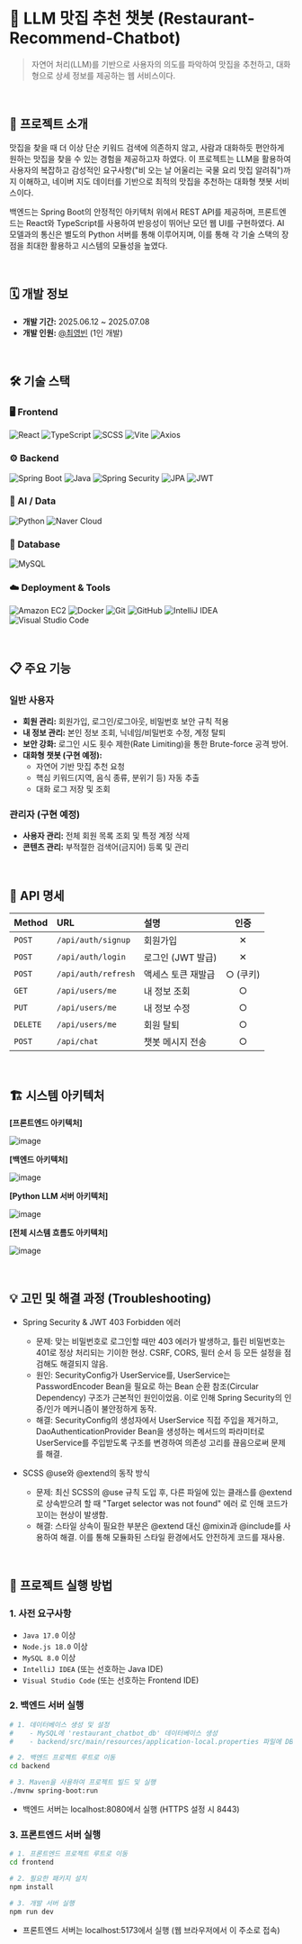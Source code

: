 # 🤖 LLM 맛집 추천 챗봇 (Restaurant-Recommend-Chatbot)

> 자연어 처리(LLM)를 기반으로 사용자의 의도를 파악하여 맛집을 추천하고, 대화형으로 상세 정보를 제공하는 웹 서비스이다.

<br/>

## 📖 프로젝트 소개

맛집을 찾을 때 더 이상 단순 키워드 검색에 의존하지 않고, 사람과 대화하듯 편안하게 원하는 맛집을 찾을 수 있는 경험을 제공하고자 하였다. 이 프로젝트는 LLM을 활용하여 사용자의 복잡하고 감성적인 요구사항("비 오는 날 어울리는 국물 요리 맛집 알려줘")까지 이해하고, 네이버 지도 데이터를 기반으로 최적의 맛집을 추천하는 대화형 챗봇 서비스이다.

백엔드는 Spring Boot의 안정적인 아키텍처 위에서 REST API를 제공하며, 프론트엔드는 React와 TypeScript를 사용하여 반응성이 뛰어난 모던 웹 UI를 구현하였다. AI 모델과의 통신은 별도의 Python 서버를 통해 이루어지며, 이를 통해 각 기술 스택의 장점을 최대한 활용하고 시스템의 모듈성을 높였다.

<br/>

## 🗓️ 개발 정보

- **개발 기간:** 2025.06.12 ~ 2025.07.08
- **개발 인원:** [@최영빈](https://github.com/bin778) (1인 개발)

<br/>

## 🛠️ 기술 스택

### 🖥️ Frontend

![React](https://img.shields.io/badge/React-61DAFB?style=for-the-badge&logo=react&logoColor=black)
![TypeScript](https://img.shields.io/badge/TypeScript-3178C6?style=for-the-badge&logo=typescript&logoColor=white)
![SCSS](https://img.shields.io/badge/SCSS-CC6699?style=for-the-badge&logo=sass&logoColor=white)
![Vite](https://img.shields.io/badge/Vite-646CFF?style=for-the-badge&logo=vite&logoColor=white)
![Axios](https://img.shields.io/badge/Axios-5A29E4?style=for-the-badge&logo=axios&logoColor=white)

### ⚙️ Backend

![Spring Boot](https://img.shields.io/badge/Spring_Boot-6DB33F?style=for-the-badge&logo=spring-boot&logoColor=white)
![Java](https://img.shields.io/badge/Java-007396?style=for-the-badge&logo=openjdk&logoColor=white)
![Spring Security](https://img.shields.io/badge/Spring_Security-6DB33F?style=for-the-badge&logo=spring&logoColor=white)
![JPA](https://img.shields.io/badge/JPA-6DB33F?style=for-the-badge&logo=hibernate&logoColor=white)
![JWT](https://img.shields.io/badge/JWT-000000?style=for-the-badge&logo=jsonwebtokens&logoColor=white)

### 🧠 AI / Data

![Python](https://img.shields.io/badge/Python-3776AB?style=for-the-badge&logo=python&logoColor=white)
![Naver Cloud](https://img.shields.io/badge/Naver_Cloud_Platform-03C75A?style=for-the-badge&logo=naver&logoColor=white)

### 💾 Database

![MySQL](https://img.shields.io/badge/MySQL-4479A1?style=for-the-badge&logo=mysql&logoColor=white)

### ☁️ Deployment & Tools

![Amazon EC2](https://img.shields.io/badge/Amazon_EC2-FF9900?style=for-the-badge&logo=amazon-ec2&logoColor=white)
![Docker](https://img.shields.io/badge/Docker-2496ED?style=for-the-badge&logo=docker&logoColor=white)
![Git](https://img.shields.io/badge/Git-F05032?style=for-the-badge&logo=git&logoColor=white)
![GitHub](https://img.shields.io/badge/GitHub-181717?style=for-the-badge&logo=github&logoColor=white)
![IntelliJ IDEA](https://img.shields.io/badge/IntelliJ_IDEA-000000?style=for-the-badge&logo=intellij-idea&logoColor=white)
![Visual Studio Code](https://img.shields.io/badge/Visual_Studio_Code-007ACC?style=for-the-badge&logo=visual-studio-code&logoColor=white)

<br/>

## 📋 주요 기능

### 일반 사용자

- **회원 관리:** 회원가입, 로그인/로그아웃, 비밀번호 보안 규칙 적용
- **내 정보 관리:** 본인 정보 조회, 닉네임/비밀번호 수정, 계정 탈퇴
- **보안 강화:** 로그인 시도 횟수 제한(Rate Limiting)을 통한 Brute-force 공격 방어.
- **대화형 챗봇 (구현 예정):**
  - 자연어 기반 맛집 추천 요청
  - 핵심 키워드(지역, 음식 종류, 분위기 등) 자동 추출
  - 대화 로그 저장 및 조회

### 관리자 (구현 예정)

- **사용자 관리:** 전체 회원 목록 조회 및 특정 계정 삭제
- **콘텐츠 관리:** 부적절한 검색어(금지어) 등록 및 관리

<br/>

## 📡 API 명세

| Method   | URL                 | 설명               |   인증   |
| :------- | :------------------ | :----------------- | :------: |
| `POST`   | `/api/auth/signup`  | 회원가입           |    ✕     |
| `POST`   | `/api/auth/login`   | 로그인 (JWT 발급)  |    ✕     |
| `POST`   | `/api/auth/refresh` | 액세스 토큰 재발급 | ○ (쿠키) |
| `GET`    | `/api/users/me`     | 내 정보 조회       |    ○     |
| `PUT`    | `/api/users/me`     | 내 정보 수정       |    ○     |
| `DELETE` | `/api/users/me`     | 회원 탈퇴          |    ○     |
| `POST`   | `/api/chat`         | 챗봇 메시지 전송   |    ○     |

<br/>

## 🏗️ 시스템 아키텍처

**[프론트엔드 아키텍처]**

![image](https://github.com/user-attachments/assets/86394f3b-36b5-4734-9a49-d39e1b7894fc)

**[백엔드 아키텍처]**

![image](https://github.com/user-attachments/assets/63679876-2e77-4999-8374-1b410dff5e49)

**[Python LLM 서버 아키텍처]**

![image](https://github.com/user-attachments/assets/9a0adc0b-4db4-44ae-a319-7148e74302b1)

**[전체 시스템 흐름도 아키텍처]**

![image](https://github.com/user-attachments/assets/b955f14a-9e1d-43e3-a733-cc2bebdfbebb)

<br/>

## 💡 고민 및 해결 과정 (Troubleshooting)

- Spring Security & JWT 403 Forbidden 에러

  - 문제: 맞는 비밀번호로 로그인할 때만 403 에러가 발생하고, 틀린 비밀번호는 401로 정상 처리되는 기이한 현상. CSRF, CORS, 필터 순서 등 모든 설정을 점검해도 해결되지 않음.
  - 원인: SecurityConfig가 UserService를, UserService는 PasswordEncoder Bean을 필요로 하는 Bean 순환 참조(Circular Dependency) 구조가 근본적인 원인이었음. 이로 인해 Spring Security의 인증/인가 메커니즘이 불안정하게 동작.
  - 해결: SecurityConfig의 생성자에서 UserService 직접 주입을 제거하고, DaoAuthenticationProvider Bean을 생성하는 메서드의 파라미터로 UserService를 주입받도록 구조를 변경하여 의존성 고리를 끊음으로써 문제를 해결.

- SCSS @use와 @extend의 동작 방식
  - 문제: 최신 SCSS의 @use 규칙 도입 후, 다른 파일에 있는 클래스를 @extend로 상속받으려 할 때 "Target selector was not found" 에러 로 인해 코드가 꼬이는 현상이 발생함.
  - 해결: 스타일 상속이 필요한 부분은 @extend 대신 @mixin과 @include를 사용하여 해결. 이를 통해 모듈화된 스타일 환경에서도 안전하게 코드를 재사용.

<br/>

## 🚀 프로젝트 실행 방법

### 1. 사전 요구사항

- `Java 17.0` 이상
- `Node.js 18.0` 이상
- `MySQL 8.0` 이상
- `IntelliJ IDEA` (또는 선호하는 Java IDE)
- `Visual Studio Code` (또는 선호하는 Frontend IDE)

### 2. 백엔드 서버 실행

```bash
# 1. 데이터베이스 생성 및 설정
#    - MySQL에 'restaurant_chatbot_db' 데이터베이스 생성
#    - backend/src/main/resources/application-local.properties 파일에 DB 계정 정보 입력

# 2. 백엔드 프로젝트 루트로 이동
cd backend

# 3. Maven을 사용하여 프로젝트 빌드 및 실행
./mvnw spring-boot:run
```

- 백엔드 서버는 localhost:8080에서 실행 (HTTPS 설정 시 8443)

### 3. 프론트엔드 서버 실행

```bash
# 1. 프론트엔드 프로젝트 루트로 이동
cd frontend

# 2. 필요한 패키지 설치
npm install

# 3. 개발 서버 실행
npm run dev
```

- 프론트엔드 서버는 localhost:5173에서 실행 (웹 브라우저에서 이 주소로 접속)
